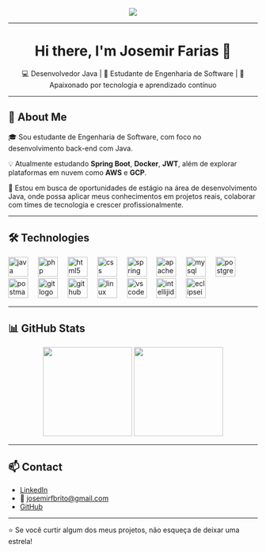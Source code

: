 
<!-- Typing Bio -->
<p align="center">
  <img src="https://readme-typing-svg.herokuapp.com?font=Fira+Code&pause=1000&color=00C8FF&center=true&vCenter=true&width=1000&lines=Olá%2C+me+chamo+Josemir+Farias!;Sou+desenvolvedor+Java+back-end.;Estudante+de+Engenharia+de+Software.;Seja+bem-vindo+ao+meu+GitHub!"/>
</p>

---

<h1 align="center">Hi there, I'm Josemir Farias 👋</h1>

<p align="center">
  💻 Desenvolvedor Java | 🌱 Estudante de Engenharia de Software | 🚀 Apaixonado por tecnologia e aprendizado contínuo
</p>

---

## 🚀 About Me

🎓 Sou estudante de Engenharia de Software, com foco no desenvolvimento back-end com Java.

💡 Atualmente estudando **Spring Boot**, **Docker**, **JWT**, além de explorar plataformas em nuvem como **AWS** e **GCP**.

🎯 Estou em busca de oportunidades de estágio na área de desenvolvimento Java, onde possa aplicar meus conhecimentos em projetos reais, colaborar com times de tecnologia e crescer profissionalmente.

---

## 🛠️ Technologies

<div align="left">
  
<!-- Java -->
<img src="https://skillicons.dev/icons?i=java" height="40" alt="java logo"  />
  <img width="12" />

<!-- Php -->
<img src="https://skillicons.dev/icons?i=php" height="40" alt="php logo"  />
 <img width="12" />

<!-- Html -->
  <img src="https://skillicons.dev/icons?i=html" height="40" alt="html5 logo"  />
  <img width="12" />

<!-- Css -->
  <img src="https://skillicons.dev/icons?i=css" height="40" alt="css logo"  />
  <img width="12" />

<!-- Spring Boot -->
<img src="https://skillicons.dev/icons?i=spring" height="40" alt="spring logo"  />
  <img width="12" />

<!-- Maven -->
 <img src="https://skillicons.dev/icons?i=maven" height="40" alt="apachemaven logo"  />
   <img width="12" />

<!-- MySQL -->
<img src="https://skillicons.dev/icons?i=mysql" height="40" alt="mysql logo"  />
  <img width="12" />

<!-- PostgreSQL -->
<img src="https://skillicons.dev/icons?i=postgres" height="40" alt="postgresql logo"  />
  <img width="12" />

<!-- Postman -->
 <img src="https://skillicons.dev/icons?i=postman" height="40" alt="postman logo"  />
  <img width="12" />
 
<!-- Git -->
 <img src="https://skillicons.dev/icons?i=git" height="40" alt="git logo"  />
  <img width="12" />

<!-- GitHub -->
 <img src="https://skillicons.dev/icons?i=github" height="40" alt="github logo"  />
  <img width="12" />

<!-- Linux -->
<img src="https://skillicons.dev/icons?i=linux" height="40" alt="linux logo"  />
  <img width="12" />

<!-- VS Code -->
<img src="https://skillicons.dev/icons?i=vscode" height="40" alt="vscode logo"  />
  <img width="12" />

<!-- IntelliJ -->
<img src="https://skillicons.dev/icons?i=idea" height="40" alt="intellijidea logo"  />
  <img width="12" />

<!-- Eclipse -->
 <img src="https://skillicons.dev/icons?i=eclipse" height="40" alt="eclipseide logo"  />
</div>

---

## 📊 GitHub Stats

<div align="center">
  <img height="180em" src="https://github-readme-stats.vercel.app/api?username=josemirfarias&show_icons=true&theme=tokyonight&count_private=true" />
  <img height="180em" src="https://github-readme-stats.vercel.app/api/top-langs/?username=josemirfarias&layout=compact&theme=tokyonight" />
</div>

---

## 📫 Contact

- [LinkedIn](https://www.linkedin.com/in/josemir-farias)
- 📧 josemirfbrito@gmail.com
- [GitHub](https://github.com/josemirfarias)

---

⭐ Se você curtir algum dos meus projetos, não esqueça de deixar uma estrela!
